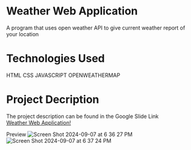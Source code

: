 <h1>Weather Web Application</h1>
A program that uses open weather API to give current weather report of your location

<h1>Technologies Used</h1>

HTML
CSS
JAVASCRIPT
OPENWEATHERMAP


<h1>Project Decription</h1>

The project description can be found in the Google Slide Link  
<a href= "https://docs.google.com/presentation/d/1SecRMGZT3iZkZ5OCsHy8Qif-Gtu7aNDbhs6hMHKWEnA/edit?usp=sharing">Weather Web Application!</a>

Preview
![Screen Shot 2024-09-07 at 6 36 27 PM](https://github.com/user-attachments/assets/c2bdbf73-436d-41b4-849f-2b17cde44cd9)
![Screen Shot 2024-09-07 at 6 37 24 PM](https://github.com/user-attachments/assets/62403aa3-cc80-473d-8df5-012cf1ec79ee)


